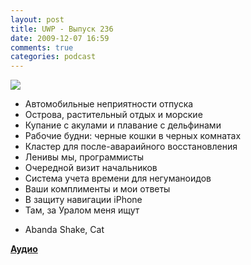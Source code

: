 ```yaml
---
layout: post
title: UWP - Выпуск 236
date: 2009-12-07 16:59
comments: true
categories: podcast
---
```

![](https://podcast.umputun.com/images/uwp/uwp236.jpg)


- Автомобильные неприятности отпуска
- Острова, растительный отдых и морские
- Купание с акулами и плавание с дельфинами
- Рабочие будни: черные кошки в черных комнатах
- Кластер для после-авараийного восстановления
- Ленивы мы, программисты
- Очередной визит начальников
- Система учета времени для негуманоидов
- Ваши комплименты и мои ответы
- В защиту навигации iPhone
- Там, за Уралом меня ищут


* Abanda Shake, Cat

[**Аудио**](http://archive.rucast.net/uwp/media/ump_podcast236.mp3)
<audio src="http://archive.rucast.net/uwp/media/ump_podcast236.mp3" preload="none">

